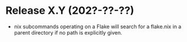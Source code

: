 # Release X.Y (202?-??-??)

* nix subcommands operating on a Flake will search for a flake.nix in a parent
  directory if no path is explicitly given.
